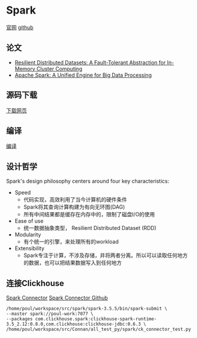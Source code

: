 # Spark

[官网](https://spark.apache.org/)
[github](https://github.com/apache/spark)



## 论文

- [Resilient Distributed Datasets: A Fault-Tolerant Abstraction for In-Memory Cluster Computing](https://www2.eecs.berkeley.edu/Pubs/TechRpts/2011/EECS-2011-82.pdf)
- [Apache Spark: A Unified Engine for Big Data Processing](https://people.eecs.berkeley.edu/~matei/papers/2016/cacm_apache_spark.pdf)



## 源码下载
[下载网页](https://spark.apache.org/downloads.html)


## 编译
[编译](https://spark.apache.org/docs/3.5.5/building-spark.html)


## 设计哲学

Spark's design philosophy centers around four key characteristics:
- Speed
    - 代码实现，高效利用了当今计算机的硬件条件
    - Spark将其查询计算构建为有向无环图(DAG)
    - 所有中间结果都是缓存在内存中的，限制了磁盘I/O的使用
- Ease of use
    - 统一数据抽象类型， Resilient Distributed Dataset (RDD)
- Modularity 
    - 有个统一的引擎，来处理所有的workload
- Extensibility
    - Spark专注于计算，不涉及存储，并将两者分离。所以可以读取任何地方的数据，也可以把结果数据写入到任何地方


## 连接Clickhouse

[Spark Connector](https://clickhouse.com/docs/integrations/apache-spark/spark-native-connector)
[Spark Connector Github](https://github.com/ClickHouse/spark-clickhouse-connector)


```shell
/home/poul/workspace/src/spark/spark-3.5.5/bin/spark-submit \
--master spark://poul-work:7077 \
--packages com.clickhouse.spark:clickhouse-spark-runtime-3.5_2.12:0.8.0,com.clickhouse:clickhouse-jdbc:0.6.3 \
/home/poul/workspace/src/Connan/all_test_py/spark/ck_connector_test.py
```

